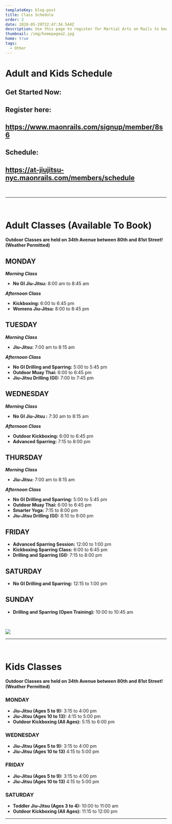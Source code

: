 ```yaml
---
templateKey: blog-post
title: Class Schedule
order: 2
date: 2020-05-29T22:47:34.544Z
description: Use this page to register for Martial Arts on Rails to book classes online.
thumbnail: /img/homepagea2.jpg
home: true
tags:
  - Other
---
```

# Adult and Kids Schedule

## Get Started Now:

## Register here:

## <https://www.maonrails.com/signup/member/8s6>

## Schedule:

## <https://at-jiujitsu-nyc.maonrails.com/members/schedule>

<br>

- - -

<br>

# Adult Classes (Available To Book)

**Outdoor Classes are held on 34th Avenue between 80th and 81st Street! (Weather Permitted)** 

## MONDAY

_**Morning Class**_

* **No GI Jiu-Jitsu:** 8:00 am to 8:45 am

**_Afternoon Class_**

* **Kickboxing:** 6:00 to 6:45 pm
* **Womens Jiu-Jitsu:** 8:00 to 8:45 pm

## TUESDAY

_**Morning Class**_

* **Jiu-Jitsu:** 7:00 am to 8:15 am

**_Afternoon Class_**

* **No GI Drilling and Sparring:** 5:00 to 5:45 pm
* **Outdoor Muay Thai:** 6:00 to 6:45 pm
* **Jiu-Jitsu Drilling (GI):** 7:00 to 7:45 pm

## WEDNESDAY

_**Morning Class**_

* **No GI Jiu-Jitsu :** 7:30 am to 8:15 am

**_Afternoon Class_**

* **Outdoor Kickboxing:** 6:00 to 6:45 pm
* **Advanced Sparring:** 7:15 to 8:00 pm

## THURSDAY

_**Morning Class**_

* **Jiu-Jitsu:** 7:00 am to 8:15 am

**_Afternoon Class_**

* **No GI Drilling and Sparring:** 5:00 to 5:45 pm
* **Outdoor Muay Thai:** 6:00 to 6:45 pm
* **Smarter Yoga:** 7:15 to 8:00 pm
* **Jiu-Jitsu Drilling (GI):** 8:10 to 9:00 pm

## FRIDAY

* **Advanced Sparring Session:** 12:00 to 1:00 pm
* **Kickboxing Sparring Class:** 6:00 to 6:45 pm
* **Drilling and Sparring (GI):** 7:15 to 8:00 pm

## SATURDAY

* **No GI Drilling and Sparring:** 12:15 to 1:00 pm

## SUNDAY

* **Drilling and Sparring (Open Training):** 10:00 to 10:45 am

<br>

![](/img/img_4887-1-.jpg)

- - -

<br>

# Kids Classes

**Outdoor Classes are held on 34th Avenue between 80th and 81st Street! (Weather Permitted)** 

### MONDAY

* **Jiu-Jitsu (Ages 5 to 9):** 3:15 to 4:00 pm
* **Jiu-Jitsu (Ages 10 to 13):** 4:15 to 5:00 pm
* **Outdoor Kickboxing (All Ages):** 5:15 to 6:00 pm

### WEDNESDAY

* **Jiu-Jitsu (Ages 5 to 9):** 3:15 to 4:00 pm
* **Jiu-Jitsu (Ages 10 to 13)** 4:15 to 5:00 pm

### FRIDAY

* **Jiu-Jitsu (Ages 5 to 9):** 3:15 to 4:00 pm
* **Jiu-Jitsu (Ages 10 to 13)** 4:15 to 5:00 pm

### SATURDAY

* **Toddler Jiu-Jitsu (Ages 3 to 4):** 10:00 to 11:00 am
* **Outdoor Kickboxing (All Ages):** 11:15 to 12:00 pm

- - -

<script src="https://www.maonrails.com/js/widgets.js"></script> 

<div class="maonrails-schedule" attr-gym="DL7vA"></div>
